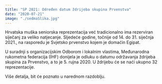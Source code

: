 ```yaml
---
title: "SP 2021: Određen datum ždrijeba skupina Prvenstva"
date: "2020-07-21"
image: "./sedmaSlika.jpg"
---
```


Hrvatska muška seniorska reprezentacija već tradicionalno ima rezerviran siječanj za veliko natjecanje. Sljedeće godine, točnije od 14. do 31. siječnja 2021., na rasporedu je Svjetsko prvenstvo kojem je domaćin Egipat.

U suradnji s organizacijskim Odborom i lokalnim vlastima, Međunarodna rukometna federacija (IHF) donijela je odluku o datumu održavanja ždrijeba skupina za Prvenstvo, a to je 5. rujna 2020. U ždrijebu će se naći ukupno 32 reprezentacije.

Više detalja, bit će poznato u narednom razdoblju.
